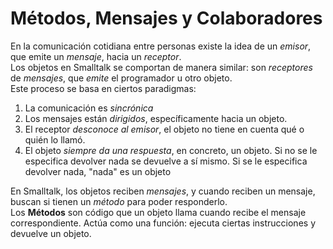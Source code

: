 # Métodos, Mensajes y Colaboradores

En la comunicación cotidiana entre personas existe la idea de un _emisor_, que emite un _mensaje_, hacia un _receptor_. \
Los objetos en Smalltalk se comportan de manera similar: son _receptores_ de _mensajes_, que _emite_ el programador u otro objeto. \
Este proceso se basa en ciertos paradigmas:

1. La comunicación es _sincrónica_
2. Los mensajes están _dirigidos_, específicamente hacia un objeto.
3. El receptor _desconoce al emisor_, el objeto no tiene en cuenta qué o quién lo llamó.
4. El objeto _siempre da una respuesta_, en concreto, un objeto. Si no se le especifica devolver nada se devuelve a sí mismo. Si se le especifica devolver nada, "nada" es un objeto

En Smalltalk, los objetos reciben _mensajes_, y cuando reciben un mensaje, buscan si tienen un _método_ para poder responderlo. \
Los **Métodos** son código que un objeto llama cuando recibe el mensaje correspondiente. Actúa como una función: ejecuta ciertas instrucciones y devuelve un objeto.


